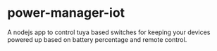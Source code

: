 # power-manager-iot
A nodejs app to control tuya based switches for keeping your devices powered up based on battery percentage and remote control.

